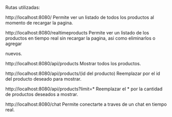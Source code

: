 Rutas utilizadas:

http://localhost:8080/ Permite ver un listado de todos los productos al momento de recargar la pagina. 

http://localhost:8080/realtimeproducts Permite ver un listado de los productos en tiempo real sin recargar la pagina, asi como eliminarlos o agregar 

nuevos.

http://localhost:8080/api/products Mostrar todos los productos.

http://localhost:8080/api/products/(id del producto) Reemplazar por el id del producto deseado para mostrar. 

http://localhost:8080/api/products?limit=* Reemplazar el * por la cantidad de productos deseados a mostrar.

http://localhost:8080/chat Permite conectarte a traves de un chat en tiempo real.